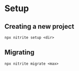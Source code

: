 # Setup

## Creating a new project
`npx nitrite setup <dir>`

## Migrating
`npx nitrite migrate <max>`